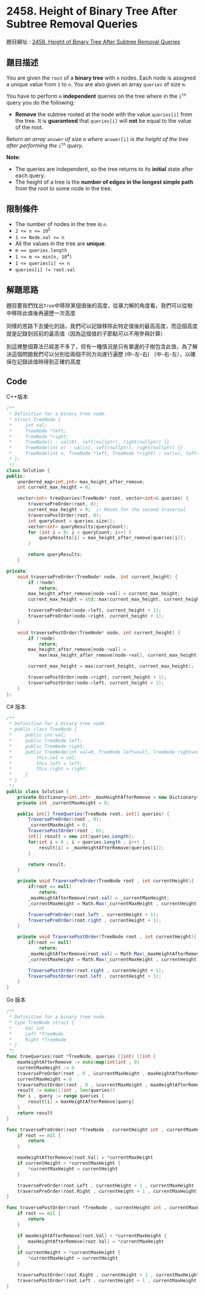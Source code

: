 # 2458. Height of Binary Tree After Subtree Removal Queries

題目網址 : [2458. Height of Binary Tree After Subtree Removal Queries](https://leetcode.com/problems/height-of-binary-tree-after-subtree-removal-queries/description)

## 題目描述

You are given the `root` of a **binary tree** with `n` nodes. Each node is assigned a unique value from `1` to `n`. You are also given an array `queries` of size `m`.

You have to perform `m` **independent** queries on the tree where in the <code>i<sup>th</sup></code> query you do the following:

- **Remove** the subtree rooted at the node with the value `queries[i]` from the tree. It is **guaranteed** that `queries[i]` will **not** be equal to the value of the root.

Return _an array_ `answer` _of size_ `m` _where_ `answer[i]` _is the height of the tree after performing the_ <code>i<sup>th</sup></code> _query_.

**Note**:

- The queries are independent, so the tree returns to its **initial** state after each query.
- The height of a tree is the **number of edges in the longest simple path** from the root to some node in the tree.

## 限制條件

- The number of nodes in the tree is `n`.
- <code>2 <= n <= 10<sup>5</sup></code>
- `1 <= Node.val <= n`
- All the values in the tree are **unique**.
- `m == queries.length`
- <code>1 <= m <= min(n, 10<sup>4</sup>)</code>
- `1 <= queries[i] <= n`
- `queries[i] != root.val`

## 解題思路

題目要我們找出`Tree`中移除某個值後的高度，從暴力解的角度看，我們可以從樹中移除此值後再遍歷一次高度

同樣的思路下去優化的話，我們可以記錄移除此特定值後的最高高度，而這個高度就是記錄到目前的最高值（因為這個值的子節點可以不用參與計算）

到這裡整個算法已經差不多了，但有一種情況是只有單邊的子樹包含此值，為了解決這個問題我們可以分別從兩個不同方向進行遍歷 (中-左-右) （中-右-左），以確保在記錄該值時得到正確的高度

## Code

C++版本

```C++
/**
 * Definition for a binary tree node.
 * struct TreeNode {
 *     int val;
 *     TreeNode *left;
 *     TreeNode *right;
 *     TreeNode() : val(0), left(nullptr), right(nullptr) {}
 *     TreeNode(int x) : val(x), left(nullptr), right(nullptr) {}
 *     TreeNode(int x, TreeNode *left, TreeNode *right) : val(x), left(left), right(right) {}
 * };
 */
class Solution {
public:
    unordered_map<int,int> max_height_after_remove;
    int current_max_height = 0;

    vector<int> treeQueries(TreeNode* root, vector<int>& queries) {
        traversePreOrder(root, 0);
        current_max_height = 0;  // Reset for the second traversal
        traversePostOrder(root, 0);
        int queryCount = queries.size();
        vector<int> queryResults(queryCount);
        for (int i = 0; i < queryCount; i++) {
            queryResults[i] = max_height_after_remove[queries[i]];
        }

        return queryResults;
    }

private:
    void traversePreOrder(TreeNode* node, int current_height) {
        if (!node)
            return;
        max_height_after_remove[node->val] = current_max_height;
        current_max_height = std::max(current_max_height, current_height);

        traversePreOrder(node->left, current_height + 1);
        traversePreOrder(node->right, current_height + 1);
    }

    void traversePostOrder(TreeNode* node, int current_height) {
        if (!node)
            return;
        max_height_after_remove[node->val] =
            max(max_height_after_remove[node->val], current_max_height);

        current_max_height = max(current_height, current_max_height);

        traversePostOrder(node->right, current_height + 1);
        traversePostOrder(node->left, current_height + 1);
    }
};
```

C# 版本

```C#
/**
 * Definition for a binary tree node.
 * public class TreeNode {
 *     public int val;
 *     public TreeNode left;
 *     public TreeNode right;
 *     public TreeNode(int val=0, TreeNode left=null, TreeNode right=null) {
 *         this.val = val;
 *         this.left = left;
 *         this.right = right;
 *     }
 * }
 */
public class Solution {
    private Dictionary<int,int> _maxHeightAfterRemove = new Dictionary<int,int>();
    private int _currentMaxHeight = 0;

    public int[] TreeQueries(TreeNode root, int[] queries) {
        TraversePreOrder(root , 0);
        _currentMaxHeight = 0;
        TraversePostOrder(root , 0);
        int[] result = new int[queries.Length];
        for(int i = 0 ; i < queries.Length ; i++) {
            result[i] = _maxHeightAfterRemove[queries[i]];
        }

        return result;
    }

    private void TraversePreOrder(TreeNode root , int currentHeight){
        if(root == null)
            return;
        _maxHeightAfterRemove[root.val] = _currentMaxHeight;
        _currentMaxHeight = Math.Max(_currentMaxHeight , currentHeight);

        TraversePreOrder(root.left , currentHeight + 1);
        TraversePreOrder(root.right , currentHeight + 1);
    }

    private void TraversePostOrder(TreeNode root , int currentHeight){
        if(root == null)
            return;
        _maxHeightAfterRemove[root.val] = Math.Max(_maxHeightAfterRemove[root.val] , _currentMaxHeight);
        _currentMaxHeight = Math.Max(_currentMaxHeight , currentHeight);

        TraversePostOrder(root.right , currentHeight + 1);
        TraversePostOrder(root.left , currentHeight + 1);
    }
}
```

Go 版本

```go
/**
 * Definition for a binary tree node.
 * type TreeNode struct {
 *     Val int
 *     Left *TreeNode
 *     Right *TreeNode
 * }
 */
func treeQueries(root *TreeNode, queries []int) []int {
    maxHeightAfterRemove := make(map[int]int , 0)
    currentMaxHeight := 0
    traversePreOrder(root , 0 , &currentMaxHeight , maxHeightAfterRemove)
    currentMaxHeight = 0
    traversePostOrder(root , 0 , &currentMaxHeight , maxHeightAfterRemove)
    result := make([]int , len(queries))
    for i , query := range queries {
        result[i] = maxHeightAfterRemove[query]
    }
    return result
}

func traversePreOrder(root *TreeNode , currentHeight int , currentMaxHeight *int , maxHeightAfterRemove map[int]int) {
    if root == nil {
        return
    }

    maxHeightAfterRemove[root.Val] = *currentMaxHeight
    if currentHeight > *currentMaxHeight {
        *currentMaxHeight = currentHeight
    }

    traversePreOrder(root.Left , currentHeight + 1 , currentMaxHeight , maxHeightAfterRemove)
    traversePreOrder(root.Right , currentHeight + 1 , currentMaxHeight , maxHeightAfterRemove)
}

func traversePostOrder(root *TreeNode , currentHeight int , currentMaxHeight *int , maxHeightAfterRemove map[int]int) {
    if root == nil {
        return
    }

    if maxHeightAfterRemove[root.Val] < *currentMaxHeight {
        maxHeightAfterRemove[root.Val] = *currentMaxHeight
    }
    if currentHeight > *currentMaxHeight {
        *currentMaxHeight = currentHeight
    }

    traversePostOrder(root.Right , currentHeight + 1 , currentMaxHeight , maxHeightAfterRemove)
    traversePostOrder(root.Left , currentHeight + 1 , currentMaxHeight , maxHeightAfterRemove)
}
```
